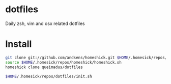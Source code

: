 # dotfiles
Daily zsh, vim and osx related dotfiles

# Install
```bash
git clone git://github.com/andsens/homeshick.git $HOME/.homesick/repos/homeshick
source $HOME/.homesick/repos/homeshick/homeshick.sh
homeshick clone queimadus/dotfiles

$HOME/.homesick/repos/dotfiles/init.sh
```

